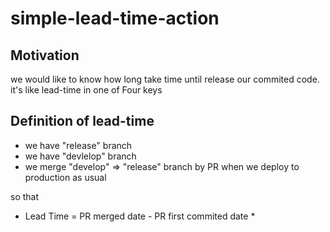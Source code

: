 # simple-lead-time-action

## Motivation

we would like to know how long take time until release our commited code.
it's like lead-time in one of Four keys

## Definition of lead-time

- we have "release" branch
- we have "devlelop" branch
- we merge "develop" => "release" branch by PR when we deploy to production as usual

so that 

* Lead Time = PR merged date - PR first commited date *



